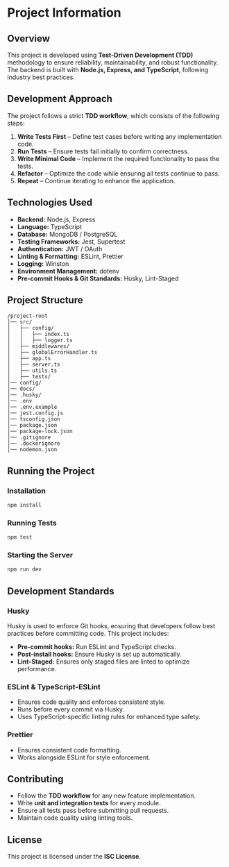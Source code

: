 # Project Information

## Overview
This project is developed using **Test-Driven Development (TDD)** methodology to ensure reliability, maintainability, and robust functionality. The backend is built with **Node.js, Express, and TypeScript**, following industry best practices.

## Development Approach
The project follows a strict **TDD workflow**, which consists of the following steps:
1. **Write Tests First** – Define test cases before writing any implementation code.
2. **Run Tests** – Ensure tests fail initially to confirm correctness.
3. **Write Minimal Code** – Implement the required functionality to pass the tests.
4. **Refactor** – Optimize the code while ensuring all tests continue to pass.
5. **Repeat** – Continue iterating to enhance the application.

## Technologies Used
- **Backend:** Node.js, Express
- **Language:** TypeScript
- **Database:** MongoDB / PostgreSQL
- **Testing Frameworks:** Jest, Supertest
- **Authentication:** JWT / OAuth
- **Linting & Formatting:** ESLint, Prettier
- **Logging:** Winston
- **Environment Management:** dotenv
- **Pre-commit Hooks & Git Standards:** Husky, Lint-Staged

## Project Structure
```
/project-root
│── src/
│   ├── config/
│   │   ├── index.ts
│   │   ├── logger.ts
│   ├── middlewares/
│   ├── globalErrorHandler.ts
│   ├── app.ts
│   ├── server.ts
│   ├── utils.ts
│   ├── tests/
│── config/
│── docs/
│── .husky/
│── .env
│── .env.example
│── jest.config.js
│── tsconfig.json
│── package.json
│── package-lock.json
│── .gitignore
│── .dockerignore
│── nodemon.json
```

## Running the Project
### Installation
```bash
npm install
```
### Running Tests
```bash
npm test
```
### Starting the Server
```bash
npm run dev
```

## Development Standards
### Husky
Husky is used to enforce Git hooks, ensuring that developers follow best practices before committing code. This project includes:
- **Pre-commit hooks:** Run ESLint and TypeScript checks.
- **Post-install hooks:** Ensure Husky is set up automatically.
- **Lint-Staged:** Ensures only staged files are linted to optimize performance.

### ESLint & TypeScript-ESLint
- Ensures code quality and enforces consistent style.
- Runs before every commit via Husky.
- Uses TypeScript-specific linting rules for enhanced type safety.

### Prettier
- Ensures consistent code formatting.
- Works alongside ESLint for style enforcement.

## Contributing
- Follow the **TDD workflow** for any new feature implementation.
- Write **unit and integration tests** for every module.
- Ensure all tests pass before submitting pull requests.
- Maintain code quality using linting tools.

## License
This project is licensed under the **ISC License**.


